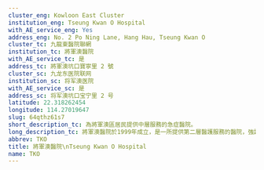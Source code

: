 ```yaml
---
cluster_eng: Kowloon East Cluster
institution_eng: Tseung Kwan O Hospital
with_AE_service_eng: Yes
address_eng: No. 2 Po Ning Lane, Hang Hau, Tseung Kwan O
cluster_tc: 九龍東醫院聯網
institution_tc: 將軍澳醫院
with_AE_service_tc: 是
address_tc: 將軍澳坑口寶寧里 2 號
cluster_sc: 九龙东医院联网
institution_sc: 将军澳医院
with_AE_service_sc: 是
address_sc: 将军澳坑口宝宁里 2 号
latitude: 22.318262454
longitude: 114.27019647
slug: 64qthz61s7
short_description_tc: 為將軍澳區居民提供中層服務的急症醫院。
long_description_tc: 將軍澳醫院於1999年成立，是一所提供第二層醫護服務的醫院，強調以社區為本。醫院致力與其他醫療伙伴加強合作，提供優質無間的服務，以應付西貢和將軍澳區與日俱增的人口。這是醫管局首間採納三角形病房設計的醫院，病房中央設有開放式的工作間，方便醫護人員觀察病人；也能充份有效地使用空間，提升臨床服務的效率。將軍澳醫院、基督教靈實協會和香港浸會大學合作，營運中醫診所，並於2006年4月正式啟用。在2007年，亦開設日間手術中心，進一步加強日間手術服務。
abbrev: TKO
title: 將軍澳醫院\nTseung Kwan O Hospital
name: TKO
---
```

